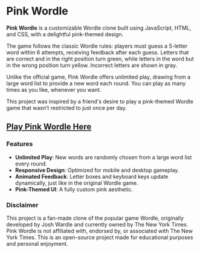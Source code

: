 # Pink Wordle

**Pink Wordle** is a customizable Wordle clone built using JavaScript, HTML, and CSS, with a delightful pink-themed design.

The game follows the classic Wordle rules: players must guess a 5-letter word within 6 attempts, receiving feedback after each guess. 
Letters that are correct and in the right position turn green, while letters in the word but in the wrong position turn yellow. Incorrect letters are shown in gray.

Unlike the official game, Pink Wordle offers unlimited play, drawing from a large word list to provide a new word each round. You can play as many times as you like, whenever you want.

This project was inspired by a friend's desire to play a pink-themed Wordle game that wasn’t restricted to just once per day.

## [Play Pink Wordle Here](https://bmcano.github.io/pink-wordle/)

### Features
- **Unlimited Play**: New words are randomly chosen from a large word list every round.
- **Responsive Design**: Optimized for mobile and desktop gameplay.
- **Animated Feedback**: Letter boxes and keyboard keys update dynamically, just like in the original Wordle game.
- **Pink-Themed UI**: A fully custom pink aesthetic.

### Disclaimer
This project is a fan-made clone of the popular game Wordle, originally developed by Josh Wardle and currently owned by The New York Times. 
Pink Wordle is not affiliated with, endorsed by, or associated with The New York Times. This is an open-source project made for educational purposes and personal enjoyment.